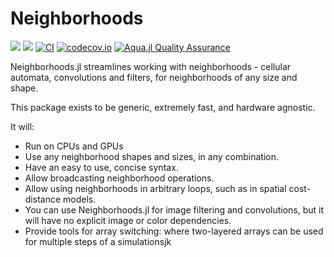# Neighborhoods

[![](https://img.shields.io/badge/docs-stable-blue.svg)](https://rafaqz.github.io/Neighborhoods.jl/stable)
[![](https://img.shields.io/badge/docs-dev-blue.svg)](https://rafaqz.github.io/Neighborhoods.jl/dev)
[![CI](https://github.com/rafaqz/Neighborhoods.jl/actions/workflows/ci.yml/badge.svg)](https://github.com/rafaqz/Neighborhoods.jl/actions/workflows/ci.yml)
[![codecov.io](http://codecov.io/github/rafaqz/Neighborhoods.jl/coverage.svg?branch=master)](http://codecov.io/github/rafaqz/Neighborhoods.jl?branch=master)
[![Aqua.jl Quality Assurance](https://img.shields.io/badge/Aqua.jl-%F0%9F%8C%A2-aqua.svg)](https://github.com/JuliaTesting/Aqua.jl)

Neighborhoods.jl streamlines working with neighborhoods - cellular automata,
convolutions and filters, for neighborhoods of any size and
shape.

This package exists to be generic, extremely fast, and hardware agnostic.

It will:

- Run on CPUs and GPUs
- Use any neighborhood shapes and sizes, in any combination.
- Have an easy to use, concise syntax.
- Allow broadcasting neighborhood operations.
- Allow using neighborhoods in arbitrary loops, such as in spatial cost-distance models.
- You can use Neighborhoods.jl for image filtering and convolutions, but it will have no
  explicit image or color dependencies.
- Provide tools for array switching: where two-layered arrays can be used for
  multiple steps of a simulationsjk
